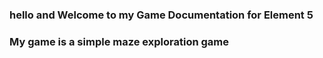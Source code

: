 ### hello and Welcome to my Game Documentation for Element 5
### My game is a simple maze exploration game
###
###